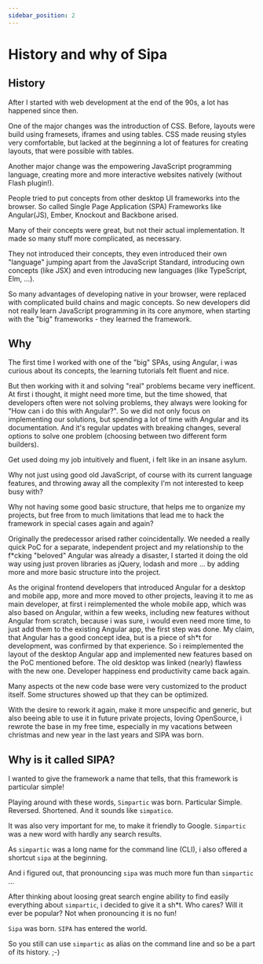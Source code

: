 ```yaml
---
sidebar_position: 2
---
```


# History and why of Sipa

## History
After I started with web development at the end of the 90s, a lot has happened since then.

One of the major changes was the introduction of CSS. Before, layouts were build using framesets, iframes and using tables. CSS made reusing styles very comfortable, but lacked at the beginning a lot of features for creating layouts, that were possible with tables. 

Another major change was the empowering JavaScript programming language, creating more and more interactive websites natively (without Flash plugin!).

People tried to put concepts from other desktop UI frameworks into the browser. So called Single Page Application (SPA) Frameworks like Angular(JS), Ember, Knockout and Backbone arised.

Many of their concepts were great, but not their actual implementation. It made so many stuff more complicated, as necessary.

They not introduced their concepts, they even introduced their own "language" jumping apart from the JavaScript Standard, introducing own concepts (like JSX) and even introducing new languages (like TypeScript, Elm, ...).

So many advantages of developing native in your browser, were replaced with complicated build chains and magic concepts. So new developers did not really learn JavaScript programming in its core anymore, when starting with the "big" frameworks - they learned the framework.

## Why
The first time I worked with one of the "big" SPAs, using Angular, i was curious about its concepts, the learning tutorials felt fluent and nice.

But then working with it and solving "real" problems became very inefficent. At first i thought, it might need more time, but the time showed, that developers often were not solving problems, they always were looking for "How can i do this with Angular?". So we did not only focus on implementing our solutions, but spending a lot of time with Angular and its documentation. And it's regular updates with breaking changes, several options to solve one problem (choosing between two different form builders).

Get used doing my job intuitively and fluent, i felt like in an insane asylum.

Why not just using good old JavaScript, of course with its current language features, and throwing away all the complexity I'm not interested to keep busy with?

Why not having some good basic structure, that helps me to organize my projects, but free from to much limitations that lead me to hack the framework in special cases again and again?

Originally the predecessor arised rather coincidentally. We needed a really quick PoC for a separate, independent project and my relationship to the f*cking "beloved" Angular was already a disaster, I started it doing the old way using just proven libraries as jQuery, lodash and more ... by adding more and more basic structure into the project.

As the original frontend developers that introduced Angular for a desktop and mobile app, more and more moved to other projects, leaving it to me as main developer, at first i reimplemented the whole mobile app, which was also based on Angular, within a few weeks, including new features without Angular from scratch, because i was sure, i would even need more time, to just add them to the existing Angular app, the first step was done. My claim, that Angular has a good concept idea, but is a piece of sh*t for development, was confirmed by that experience. So i reimplemented the layout of the desktop Angular app and implemented new features based on the PoC mentioned before. The old desktop was linked (nearly) flawless with the new one. Developer happiness end productivity came back again.

Many aspects ot the new code base were very customized to the product itself. Some structures showed up that they can be optimized.

With the desire to rework it again, make it more unspecific and generic, but also beeing able to use it in future private projects, loving OpenSource, i rewrote the base in my free time, especially in my vacations between christmas and new year in the last years and SIPA was born.

## Why is it called SIPA?
I wanted to give the framework a name that tells, that this framework is particular simple!

Playing around with these words, `Simpartic` was born. Particular Simple. Reversed. Shortened. And it sounds like `simpatico`.

It was also very important for me, to make it friendly to Google. `Simpartic` was a new word with hardly any search results.

As `simpartic` was a long name for the command line (CLI), i also offered a shortcut `sipa` at the beginning.

And i figured out, that pronouncing `sipa` was much more fun than `simpartic` ...

After thinking about loosing great search engine ability to find easily everything about `simpartic`, i decided to give it a sh*t. Who cares? Will it ever be popular? Not when pronouncing it is no fun!

`Sipa` was born. `SIPA` has entered the world.

So you still can use `simpartic` as alias on the command line and so be a part of its history. ;-)